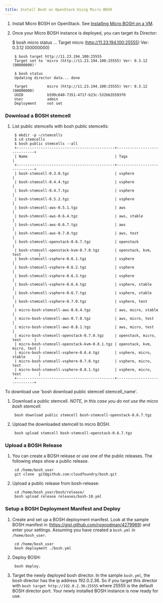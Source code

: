 ```yaml
---
title: Install Bosh on OpenStack Using Micro BOSH
---
```


1. Install Micro BOSH on OpenStack. See [Installing Micro BOSH on a VM](install_microbosh_openstack.html).

1. Once your Micro BOSH instance is deployed, you can target its Director:

	$ bosh micro status
		...
		Target micro (http://11.23.194.100:25555) Ver: 0.3.12 (00000000)

		$ bosh target http://11.23.194.100:25555
		Target set to 'micro (http://11.23.194.100:25555) Ver: 0.3.12 (00000000)'

		$ bosh status
		Updating director data... done

		Target         micro (http://11.23.194.100:25555) Ver: 0.3.12 (00000000)
		UUID           b599c640-7351-4717-b23c-532bb35593f0
		User           admin
		Deployment     not set

### Download a BOSH stemcell

1. List public stemcells with bosh public stemcells:

		$ mkdir -p ~/stemcells
		$ cd stemcells
		$ bosh public stemcells --all
		+---------------------------------------------+-----------------------------+
		| Name                                        | Tags                        |
		+---------------------------------------------+-----------------------------+
		| bosh-stemcell-0.3.0.tgz                     | vsphere                     |
		| bosh-stemcell-0.4.4.tgz                     | vsphere                     |
		| bosh-stemcell-0.4.7.tgz                     | vsphere                     |
		| bosh-stemcell-0.5.2.tgz                     | vsphere                     |
		| bosh-stemcell-aws-0.5.1.tgz                 | aws                         |
		| bosh-stemcell-aws-0.6.4.tgz                 | aws, stable                 |
		| bosh-stemcell-aws-0.6.7.tgz                 | aws                         |
		| bosh-stemcell-aws-0.7.0.tgz                 | aws, test                   |
		| bosh-stemcell-openstack-0.6.7.tgz           | openstack                   |
		| bosh-stemcell-openstack-kvm-0.7.0.tgz       | openstack, kvm, test        |
		| bosh-stemcell-vsphere-0.6.1.tgz             | vsphere                     |
		| bosh-stemcell-vsphere-0.6.2.tgz             | vsphere                     |
		| bosh-stemcell-vsphere-0.6.3.tgz             | vsphere                     |
		| bosh-stemcell-vsphere-0.6.4.tgz             | vsphere, stable             |
		| bosh-stemcell-vsphere-0.6.7.tgz             | vsphere, stable             |
		| bosh-stemcell-vsphere-0.7.0.tgz             | vsphere, test               |
		| micro-bosh-stemcell-aws-0.6.4.tgz           | aws, micro, stable          |
		| micro-bosh-stemcell-aws-0.7.0.tgz           | aws, micro, test            |
		| micro-bosh-stemcell-aws-0.8.1.tgz           | aws, micro, test            |
		| micro-bosh-stemcell-openstack-0.7.0.tgz     | openstack, micro, test      |
		| micro-bosh-stemcell-openstack-kvm-0.8.1.tgz | openstack, kvm, micro, test |
		| micro-bosh-stemcell-vsphere-0.6.4.tgz       | vsphere, micro, stable      |
		| micro-bosh-stemcell-vsphere-0.7.0.tgz       | vsphere, micro, test        |
		| micro-bosh-stemcell-vsphere-0.8.1.tgz       | vsphere, micro, test        |
		+---------------------------------------------+-----------------------------+

To download use 'bosh download public stemcell stemcell_name'.


1. Download a public stemcell. *NOTE, in this case you do not use the micro bosh stemcell.*

		bosh download public stemcell bosh-stemcell-openstack-0.6.7.tgz

1. Upload the downloaded stemcell to micro BOSH.

		bosh upload stemcell bosh-stemcell-openstack-0.6.7.tgz

### Upload a BOSH Release ###

1. You can create a BOSH release or use one of the public releases. The following steps show a public release.

		cd /home/bosh_user
		git clone  git@github.com:cloudfoundry/bosh.git

1. Upload a public release from bosh-release:

		cd /home/bosh_user/bosh/release/
		bosh upload release releases/bosh-10.yml


### Setup a BOSH Deployment Manifest and Deploy ###

1. Create and set up a BOSH deployment manifest. Look at the sample BOSH manifest in (https://gist.github.com/rsgoodman/4279969) and enter your settings. Assuming you have created a `bosh.yml` in `/home/bosh_user`.

		cd /home/bosh_user
		bosh deployment ./bosh.yml

1. Deploy BOSH:

		bosh deploy.

1. Target the newly deployed bosh director. In the sample `bosh.yml`, the bosh director has the ip address 192.0.2.36. So if you target this director with `bosh target http://192.0.2.36:25555` where 25555 is the default BOSH director port.  Your newly installed BOSH instance is now ready for use.